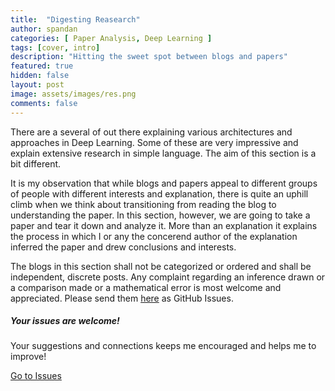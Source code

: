 ```yaml
---
title:  "Digesting Reasearch"
author: spandan
categories: [ Paper Analysis, Deep Learning ]
tags: [cover, intro]
description: "Hitting the sweet spot between blogs and papers"
featured: true
hidden: false
layout: post
image: assets/images/res.png
comments: false
---
```

<div class="row">
<div class="col-md-8 pr-5">
There are a several of out there explaining various architectures and approaches in Deep Learning. Some of these are very impressive and explain extensive research in simple language. The aim of this section is a bit different. 

It is my observation that while blogs and papers appeal to different groups of people with different interests and explanation, there is quite an uphill climb when we think about transitioning from reading the blog to understanding the paper. In this section, however, we are going to take a paper and tear it down and analyze it. More than an explanation it explains the process in which I or any the concerend author of the explanation inferred the paper and drew conclusions and interests. 

The blogs in this section shall not be categorized or ordered and shall be independent, discrete posts. Any complaint regarding an inference drawn or a comparison made or a mathematical error is most welcome and appreciated. Please send them <a href="https://github.com/spandanji/spandanji.github.io/issues">here</a> as GitHub Issues. 
</div>

<div class="col-md-4">

<div class="sticky-top sticky-top-80">
<h5>Your issues are welcome!</h5>

<p>Your suggestions and connections keeps me encouraged and helps me to improve!
<!-- <a target="_blank" href="https://github.com/wowthemesnet/mediumish-theme-jekyll">Mediumish <i class="fab fa-github"></i></a>.-->
</p> 

<a target="_blank" href="https://github.com/spandanji/spandanji.github.io/issues" class="btn btn-danger">Go to Issues</a> 

</div>
</div>
</div>
